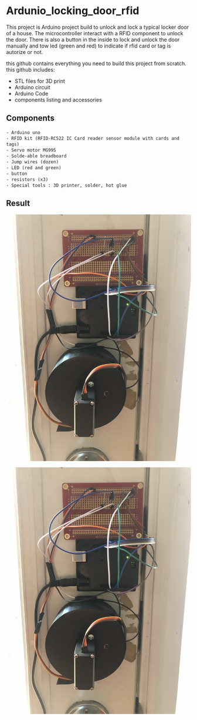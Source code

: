 # Ardunio_locking_door_rfid

This project is Arduino project build to unlock and lock a typical locker door of a house. The microcontroller interact with a RFID component to unlock the door. There is also a button in the inside to lock and unlock the door manually and tow led (green and red) to indicate if rfid card or tag is autorize or not.

this github contains everything you need to build this project from scratch. this github includes: 

-   STL files for 3D print 
-   Arduino circuit
-   Arduino Code
-   components listing and accessories

## Components 
    - Arduino uno
    - RFID kit (RFID-RC522 IC Card reader sensor module with cards and tags)
    - Servo motor MG995
    - Solde-able breadboard
    - Jump wires (dozen)
    - LED (red and green)
    - button
    - resistors (x3)
    - Special tools : 3D printer, solder, hot glue

## Result 

![](media_files/locker_view.jpg)

<img src="media_files/locker_view.jpg"
     alt="view of the locker inside"
     style="float: left; margin-right: 10px;" />
